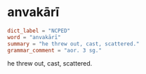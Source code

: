 # anvakārī

``` toml
dict_label = "NCPED"
word = "anvakārī"
summary = "he threw out, cast, scattered."
grammar_comment = "aor. 3 sg."
```

he threw out, cast, scattered.

